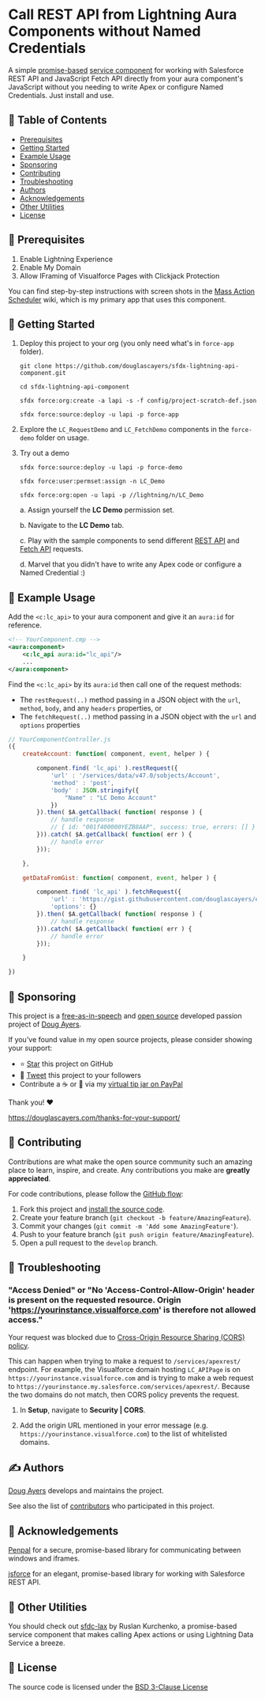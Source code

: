 # Call REST API from Lightning Aura Components without Named Credentials

A simple [promise-based](https://developer.salesforce.com/docs/atlas.en-us.lightning.meta/lightning/js_promises.htm)
[service component](https://developer.salesforce.com/blogs/2018/08/implement-and-use-lightning-service-components.html)
for working with Salesforce REST API and JavaScript Fetch API
directly from your aura component's JavaScript without you needing to
write Apex or configure Named Credentials. Just install and use.

## 📝 Table of Contents

* [Prerequisites](#-prerequisites)
* [Getting Started](#-getting-started)
* [Example Usage](#-example-usage)
* [Sponsoring](#-sponsoring)
* [Contributing](#-contributing)
* [Troubleshooting](#-troubleshooting)
* [Authors](#️-authors)
* [Acknowledgements](#-acknowledgements)
* [Other Utilities](#-other-utilities)
* [License](#-license)

## 🚨 Prerequisites

1. Enable Lightning Experience
2. Enable My Domain
3. Allow IFraming of Visualforce Pages with Clickjack Protection

You can find step-by-step instructions with screen shots in the [Mass Action Scheduler](https://github.com/douglascayers-org/sfdx-mass-action-scheduler/wiki/Prerequisites) wiki, which is my primary app that uses this component.

## 👋 Getting Started

1. Deploy this project to your org (you only need what's in `force-app` folder).

    ```
    git clone https://github.com/douglascayers/sfdx-lightning-api-component.git

    cd sfdx-lightning-api-component

    sfdx force:org:create -a lapi -s -f config/project-scratch-def.json

    sfdx force:source:deploy -u lapi -p force-app
    ```

2. Explore the `LC_RequestDemo` and `LC_FetchDemo` components in the `force-demo` folder on usage.

3. Try out a demo

    ```
    sfdx force:source:deploy -u lapi -p force-demo

    sfdx force:user:permset:assign -n LC_Demo

    sfdx force:org:open -u lapi -p //lightning/n/LC_Demo
    ```

    a. Assign yourself the **LC Demo** permission set.

    b. Navigate to the **LC Demo** tab.

    c. Play with the sample components to send different [REST API](https://developer.salesforce.com/docs/atlas.en-us.api_rest.meta/api_rest/intro_what_is_rest_api.htm) and [Fetch API](https://developer.mozilla.org/en-US/docs/Web/API/Fetch_API) requests.

    d. Marvel that you didn't have to write any Apex code or configure a Named Credential :)

## 📘 Example Usage

Add the `<c:lc_api>` to your aura component and give it an `aura:id` for reference.

```xml
<!-- YourComponent.cmp -->
<aura:component>
    <c:lc_api aura:id="lc_api"/>
    ...
</aura:component>
```

Find the `<c:lc_api>` by its `aura:id` then call one of the request methods:
  * The `restRequest(..)` method passing in a JSON object with the `url`, `method`, `body`, and any `headers` properties, or
  * The `fetchRequest(..)` method passing in a JSON object with the `url` and `options` properties

```js
// YourComponentController.js
({
    createAccount: function( component, event, helper ) {

        component.find( 'lc_api' ).restRequest({
            'url' : '/services/data/v47.0/sobjects/Account',
            'method' : 'post',
            'body' : JSON.stringify({
                "Name" : "LC Demo Account"
            })
        }).then( $A.getCallback( function( response ) {
            // handle response
            // { id: "001f400000YEZB8AAP", success: true, errors: [] }
        })).catch( $A.getCallback( function( err ) {
            // handle error
        }));

    },

    getDataFromGist: function( component, event, helper ) {

        component.find( 'lc_api' ).fetchRequest({
            'url' : 'https://gist.githubusercontent.com/douglascayers/e96c53304dc78dc83e59a85753f29111/raw/sfdx-mass-action-scheduler-version.js',
            'options': {}
        }).then( $A.getCallback( function( response ) {
            // handle response
        })).catch( $A.getCallback( function( err ) {
            // handle error
        }));

    }

})
```

## 💎 Sponsoring

This project is a [free-as-in-speech](https://www.howtogeek.com/howto/31717/what-do-the-phrases-free-speech-vs.-free-beer-really-mean/) and [open source](https://opensource.com/resources/what-open-source) developed passion project of [Doug Ayers](https://douglascayers.com).

If you've found value in my open source projects, please consider showing your support:
  * ⭐️ [Star](https://github.com/douglascayers/sfdx-lightning-api-component) this project on GitHub
  * 📣 [Tweet](https://twitter.com/intent/tweet/?url=https%3A%2F%2Fgithub.com%2Fdouglascayers%2Fsfdx-lightning-api-component&text=%E2%9A%A1%EF%B8%8F%20Use%20Salesforce%20REST%20API%20in%20Lightning%20Components%20without%20Named%20Credentials%20or%20Apex%20by%20%40DouglasCAyers&related=douglascayers%2Csalesforcedevs&hashtags=salesforce) this project to your followers
  * Contribute a ☕️ or 🌮 via my [virtual tip jar on PayPal](https://www.paypal.me/douglascayers/)

Thank you! ❤️

https://douglascayers.com/thanks-for-your-support/

## 🙏 Contributing

Contributions are what make the open source community such an amazing place to learn, inspire, and create. Any contributions you make are **greatly appreciated**.

For code contributions, please follow the [GitHub flow](https://help.github.com/en/articles/github-flow):
1. Fork this project and [install the source code](#-getting-started).
2. Create your feature branch (`git checkout -b feature/AmazingFeature`).
3. Commit your changes (`git commit -m 'Add some AmazingFeature'`).
4. Push to your feature branch (`git push origin feature/AmazingFeature`).
5. Open a pull request to the `develop` branch.

## 🧐 Troubleshooting

### "Access Denied" or "No 'Access-Control-Allow-Origin' header is present on the requested resource. Origin 'https://yourinstance.visualforce.com' is therefore not allowed access."

Your request was blocked due to [Cross-Origin Resource Sharing (CORS) policy](https://help.salesforce.com/articleView?id=extend_code_cors.htm&type=5).

This can happen when trying to make a request to `/services/apexrest/` endpoint.
For example, the Visualforce domain hosting `LC_APIPage` is on `https://yourinstance.visualforce.com` and is trying to make a web request to `https://yourinstance.my.salesforce.com/services/apexrest/`.
Because the two domains do not match, then CORS policy prevents the request.

1. In **Setup**, navigate to **Security | CORS**.

2. Add the origin URL mentioned in your error message (e.g. `https://yourinstance.visualforce.com`) to the list of whitelisted domains.

## ✍️ Authors

[Doug Ayers](https://douglascayers.com) develops and maintains the project.

See also the list of [contributors](https://github.com/douglascayers/sfdx-lightning-api-component/graphs/contributors) who participated in this project.

## 🎉 Acknowledgements

[Penpal](https://github.com/Aaronius/penpal)
for a secure, promise-based library for communicating between windows and iframes.

[jsforce](https://jsforce.github.io/)
for an elegant, promise-based library for working with Salesforce REST API.

## 🎈 Other Utilities

You should check out [sfdc-lax](https://github.com/ruslan-kurchenko/sfdc-lax) by Ruslan Kurchenko,
a promise-based service component that makes calling Apex actions or using Lightning Data Service a breeze.

## 👀 License

The source code is licensed under the [BSD 3-Clause License](LICENSE)
